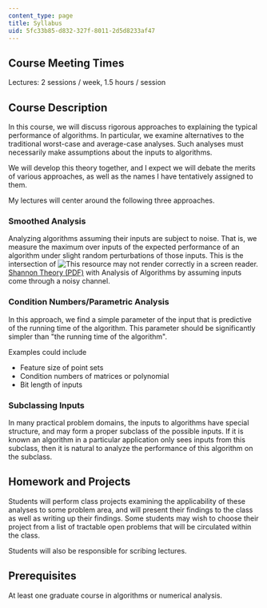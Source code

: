 ```yaml
---
content_type: page
title: Syllabus
uid: 5fc33b85-d832-327f-8011-2d5d8233af47
---
```


Course Meeting Times
--------------------

Lectures: 2 sessions / week, 1.5 hours / session

Course Description
------------------

In this course, we will discuss rigorous approaches to explaining the typical performance of algorithms. In particular, we examine alternatives to the traditional worst-case and average-case analyses. Such analyses must necessarily make assumptions about the inputs to algorithms.

We will develop this theory together, and I expect we will debate the merits of various approaches, as well as the names I have tentatively assigned to them.

My lectures will center around the following three approaches.

### Smoothed Analysis

Analyzing algorithms assuming their inputs are subject to noise. That is, we measure the maximum over inputs of the expected performance of an algorithm under slight random perturbations of those inputs. This is the intersection of ![This resource may not render correctly in a screen reader.](/images/inacessible.gif)[Shannon Theory (PDF)](http://worrydream.com/refs/Shannon%20-%20A%20Mathematical%20Theory%20of%20Communication.pdf) with Analysis of Algorithms by assuming inputs come through a noisy channel.

### Condition Numbers/Parametric Analysis

In this approach, we find a simple parameter of the input that is predictive of the running time of the algorithm. This parameter should be significantly simpler than "the running time of the algorithm".

Examples could include

*   Feature size of point sets
*   Condition numbers of matrices or polynomial
*   Bit length of inputs

### Subclassing Inputs

In many practical problem domains, the inputs to algorithms have special structure, and may form a proper subclass of the possible inputs. If it is known an algorithm in a particular application only sees inputs from this subclass, then it is natural to analyze the performance of this algorithm on the subclass.

Homework and Projects
---------------------

Students will perform class projects examining the applicability of these analyses to some problem area, and will present their findings to the class as well as writing up their findings. Some students may wish to choose their project from a list of tractable open problems that will be circulated within the class.

Students will also be responsible for scribing lectures.

Prerequisites
-------------

At least one graduate course in algorithms or numerical analysis.